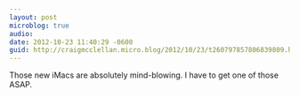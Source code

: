 ```yaml
---
layout: post
microblog: true
audio: 
date: 2012-10-23 11:40:29 -0600
guid: http://craigmcclellan.micro.blog/2012/10/23/t260797857806839809.html
---
```

Those new iMacs are absolutely mind-blowing. I have to get one of those ASAP.
